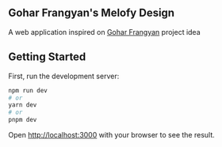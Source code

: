 
## Gohar Frangyan's Melofy Design

A web application inspired on [Gohar Frangyan](https://www.behance.net/gallery/111850789/Melofy-Music-Platform-UIUX-Design) project idea 
## Getting Started

First, run the development server:
```bash
npm run dev
# or
yarn dev
# or
pnpm dev
```

Open [http://localhost:3000](http://localhost:3000) with your browser to see the result.